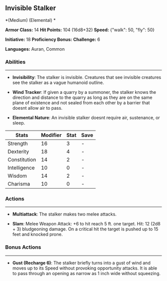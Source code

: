 ## Invisible Stalker
*(Medium) (Elemental) *

**Armor Class:** 14
**Hit Points:** 104 (16d8+32)
**Speed:** {"walk": 50, "fly": 50}

**Initiative:** 18
**Proficiency Bonus:**
**Challenge:** 6

**Languages:** Auran, Common

### Abilities
 --- 
- **Invisibility**: The stalker is invisible. Creatures that see invisible creatures see the stalker as a vague humanoid outline.

- **Wind Tracker**: If given a quarry by a summoner, the stalker knows the direction and distance to the quarry as long as they are on the same plane of existence and not sealed from each other by a barrier that doesnt allow air to pass.

- **Elemental Nature**: An invisible stalker doesnt require air, sustenance, or sleep.



| Stats | Modifier | Stat | Save
| ---- | ---- | ---- | ---- |
| Strength | 16 | 3 | - |
| Dexterity | 18 | 4 | - |
| Constitution | 14 | 2 | - |
| Intelligence | 10 | 0 | - |
| Wisdom | 14 | 2 | - |
| Charisma | 10 | 0 | - |

### Actions
 --- 
- **Multiattack**: The stalker makes two melee attacks.

- **Slam**: Melee Weapon Attack: +6 to hit  reach 5 ft.  one target. Hit: 12 (2d8 + 3) bludgeoning damage. On a critical hit  the target is pushed up to 15 feet and knocked prone.

### Bonus Actions
 --- 
- **Gust (Recharge 6)**: The stalker briefly turns into a gust of wind and moves up to its Speed without provoking opportunity attacks. It is able to pass through an opening as narrow as 1 inch wide without squeezing.

